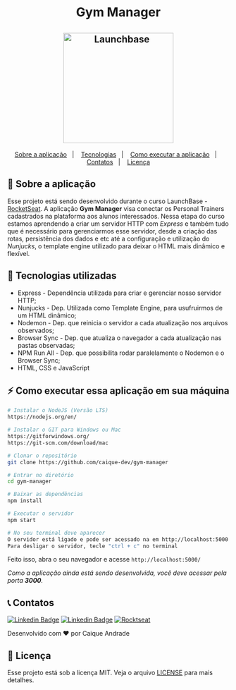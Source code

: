 <h1 align="center">
    Gym Manager
</h1>

<h2 align="center">
    <img alt="Launchbase" src="https://storage.googleapis.com/golden-wind/bootcamp-launchbase/logo.png" width="250px" />
</h2>

<p align="center">
  <a href="#rocket-sobre-o-projeto">Sobre a aplicação</a>&nbsp;&nbsp;&nbsp;|&nbsp;&nbsp;&nbsp;
  <a href="#robot-tecnologias-utilizadas">Tecnologias</a>&nbsp;&nbsp;&nbsp;|&nbsp;&nbsp;&nbsp;
  <a href="#zap-como-executar-essa-aplicacao-em-sua-maquina">Como executar a aplicação</a>&nbsp;&nbsp;&nbsp;|&nbsp;&nbsp;&nbsp;
  <a href="#telephone_receiver-contatos">Contatos</a>&nbsp;&nbsp;&nbsp;|&nbsp;&nbsp;&nbsp;
  <a href="#memo-licença">Licença</a>
</p>

## :rocket: Sobre a aplicação

Esse projeto está sendo desenvolvido durante o curso LaunchBase - [RocketSeat](https://rocketseat.com.br/). A aplicação **Gym Manager** visa conectar os Personal Trainers cadastrados na plataforma aos alunos interessados. Nessa etapa do curso estamos aprendendo a criar um servidor HTTP com *Express* e também tudo que é necessário para gerenciarmos esse servidor, desde a criação das rotas, persistência dos dados e etc até a configuração e utilização do *Nunjucks*, o template engine utilizado para deixar o HTML mais dinâmico e flexível.

## :robot: Tecnologias utilizadas

* Express - Dependência utilizada para criar e gerenciar nosso servidor HTTP;
* Nunjucks - Dep. Utilizada como Template Engine, para usufruirmos de um HTML dinâmico;
* Nodemon - Dep. que reinicia o servidor a cada atualização nos arquivos observados;
* Browser Sync - Dep. que atualiza o navegador a cada atualização nas pastas observadas;
* NPM Run All - Dep. que possibilita rodar paralelamente o Nodemon e o Browser Sync;
* HTML, CSS e JavaScript

## :zap: Como executar essa aplicação em sua máquina

```bash
# Instalar o NodeJS (Versão LTS)
https://nodejs.org/en/

# Instalar o GIT para Windows ou Mac
https://gitforwindows.org/
https://git-scm.com/download/mac

# Clonar o repositório
git clone https://github.com/caique-dev/gym-manager

# Entrar no diretório
cd gym-manager

# Baixar as dependências
npm install

# Executar o servidor
npm start

# No seu terminal deve aparecer
O servidor está ligado e pode ser acessado na em http://localhost:5000
Para desligar o servidor, tecle "ctrl + c" no terminal
```

Feito isso, abra o seu navegador e acesse `http://localhost:5000/`

*Como a aplicação ainda está sendo desenvolvida, você deve acessar pela porta **3000**.*

## :telephone_receiver: Contatos

[![Linkedin Badge](https://img.shields.io/badge/-caique_andrade-blue?style=for-the-badge&logo=Linkedin&logoColor=white&link=https://www.linkedin.com/in/caique-andrade-8a8153189/)](https://www.linkedin.com/in/caique-andrade-8a8153189/)
[![Linkedin Badge](https://img.shields.io/badge/-caiquepinheiro@icloud.com-red?style=for-the-badge&logo=Gmail&logoColor=white&link=mailto:caiquepinheiro@icloud.com)](mailto:caiquepinheiro@icloud.com)
[![Rocktseat](https://img.shields.io/badge/-Caique%20Andrade-%239466FF?style=for-the-badge&logo=data:image/png;base64,iVBORw0KGgoAAAANSUhEUgAAABAAAAAQCAMAAAAoLQ9TAAAALVBMVEVHcExxWsF0XMJzXMJxWcFsUsD///9jRrzY0u6Xh9Gsn9n39fyMecy0qd2bjNJWBT0WAAAABHRSTlMA2Do606wF2QAAAGlJREFUGJVdj1cWwCAIBLEsRU3uf9xobDH8+GZwUYi8i6ucJwrxKE+7D0G9Q4vlYqtmCSjndr4CgCgzlyFgfKfKCVO0LrPKjmiqMxGXkJwNnXskqWG+1oSM+BSwD8f29YLNjvx/OQrn+g99oQSoNmt3PgAAAABJRU5ErkJggg==)](https://app.rocketseat.com.br/me/caique-andrade-1591990375)

Desenvolvido com :heart: por Caique Andrade

## :memo: Licença

Esse projeto está sob a licença MIT. Veja o arquivo [LICENSE](../LICENSE) para mais detalhes.